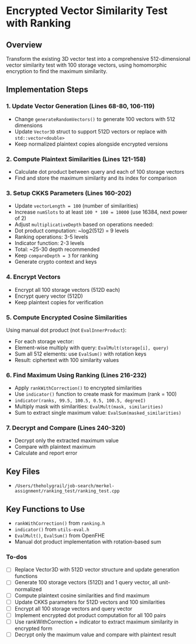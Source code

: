 <!-- f5c1f578-1915-42e6-a646-afb75215d40b 24e178d8-bed5-4cf3-94ff-f5d03c98362b -->
# Encrypted Vector Similarity Test with Ranking

## Overview

Transform the existing 3D vector test into a comprehensive 512-dimensional vector similarity test with 100 storage vectors, using homomorphic encryption to find the maximum similarity.

## Implementation Steps

### 1. Update Vector Generation (Lines 68-80, 106-119)

- Change `generateRandomVectors()` to generate 100 vectors with 512 dimensions
- Update `Vector3D` struct to support 512D vectors or replace with `std::vector<double>`
- Keep normalized plaintext copies alongside encrypted versions

### 2. Compute Plaintext Similarities (Lines 121-158)

- Calculate dot product between query and each of 100 storage vectors
- Find and store the maximum similarity and its index for comparison

### 3. Setup CKKS Parameters (Lines 160-202)

- Update `vectorLength = 100` (number of similarities)
- Increase `numSlots` to at least `100 * 100 = 10000` (use 16384, next power of 2)
- Adjust `multiplicativeDepth` based on operations needed:
- Dot product computation: ~log2(512) = 9 levels
- Ranking operations: 3-5 levels
- Indicator function: 2-3 levels
- Total: ~25-30 depth recommended
- Keep `compareDepth = 3` for ranking
- Generate crypto context and keys

### 4. Encrypt Vectors

- Encrypt all 100 storage vectors (512D each)
- Encrypt query vector (512D)
- Keep plaintext copies for verification

### 5. Compute Encrypted Cosine Similarities

Using manual dot product (not `EvalInnerProduct`):

- For each storage vector:
- Element-wise multiply with query: `EvalMult(storage[i], query)`
- Sum all 512 elements: use `EvalSum()` with rotation keys
- Result: ciphertext with 100 similarity values

### 6. Find Maximum Using Ranking (Lines 216-232)

- Apply `rankWithCorrection()` to encrypted similarities
- Use `indicator()` function to create mask for maximum (rank = 100)
- `indicator(ranks, 99.5, 100.5, 0.5, 100.5, degreeI)`
- Multiply mask with similarities: `EvalMult(mask, similarities)`
- Sum to extract single maximum value: `EvalSum(masked_similarities)`

### 7. Decrypt and Compare (Lines 240-320)

- Decrypt only the extracted maximum value
- Compare with plaintext maximum
- Calculate and report error

## Key Files

- `/Users/theholygrail/job-search/merkel-assignment/ranking_test/ranking_test.cpp`

## Key Functions to Use

- `rankWithCorrection()` from `ranking.h`
- `indicator()` from `utils-eval.h` 
- `EvalMult()`, `EvalSum()` from OpenFHE
- Manual dot product implementation with rotation-based sum

### To-dos

- [ ] Replace Vector3D with 512D vector structure and update generation functions
- [ ] Generate 100 storage vectors (512D) and 1 query vector, all unit-normalized
- [ ] Compute plaintext cosine similarities and find maximum
- [ ] Update CKKS parameters for 512D vectors and 100 similarities
- [ ] Encrypt all 100 storage vectors and query vector
- [ ] Implement encrypted dot product computation for all 100 pairs
- [ ] Use rankWithCorrection + indicator to extract maximum similarity in encrypted form
- [ ] Decrypt only the maximum value and compare with plaintext result